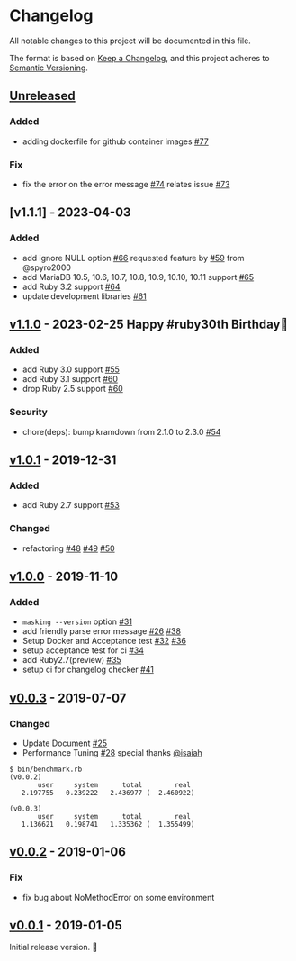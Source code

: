 # Changelog

All notable changes to this project will be documented in this file.

The format is based on [Keep a Changelog](https://keepachangelog.com/en/1.0.0/),
and this project adheres to [Semantic Versioning](https://semver.org/spec/v2.0.0.html).

## [Unreleased]

### Added

- adding dockerfile for github container images [#77](https://github.com/kibitan/masking/pull/77)

### Fix

- fix the error on the error message [#74](https://github.com/kibitan/masking/pull/74) relates issue  [#73](https://github.com/kibitan/masking/issues/73)

## [v1.1.1] - 2023-04-03

### Added

- add ignore NULL option [#66](https://github.com/kibitan/masking/pull/66) requested feature by [#59](https://github.com/kibitan/masking/pull/59) from @spyro2000
- add MariaDB 10.5, 10.6, 10.7, 10.8, 10.9, 10.10, 10.11 support [#65](https://github.com/kibitan/masking/pull/65)
- add Ruby 3.2 support [#64](https://github.com/kibitan/masking/pull/64)
- update development libraries [#61](https://github.com/kibitan/masking/pull/61)

## [v1.1.0] - 2023-02-25 Happy #ruby30th Birthday🎉

### Added

- add Ruby 3.0 support [#55](https://github.com/kibitan/masking/pull/55)
- add Ruby 3.1 support [#60](https://github.com/kibitan/masking/pull/60)
- drop Ruby 2.5 support [#60](https://github.com/kibitan/masking/pull/60)

### Security

- chore(deps): bump kramdown from 2.1.0 to 2.3.0 [#54](https://github.com/kibitan/masking/pull/54)

## [v1.0.1] - 2019-12-31

### Added

- add Ruby 2.7 support [#53](https://github.com/kibitan/masking/pull/53)

### Changed

- refactoring [#48](https://github.com/kibitan/masking/pull/48) [#49](https://github.com/kibitan/masking/pull/49)  [#50](https://github.com/kibitan/masking/pull/50)

## [v1.0.0] - 2019-11-10

### Added

- `masking --version` option [#31](https://github.com/kibitan/masking/pull/31)
- add friendly parse error message [#26](https://github.com/kibitan/masking/pull/26) [#38](https://github.com/kibitan/masking/pull/38)
- Setup Docker and Acceptance test [#32](https://github.com/kibitan/masking/pull/32) [#36](https://github.com/kibitan/masking/pull/36)
- setup acceptance test for ci [#34](https://github.com/kibitan/masking/pull/34)
- add Ruby2.7(preview) [#35](https://github.com/kibitan/masking/pull/35)
- setup ci for changelog checker [#41](https://github.com/kibitan/masking/pull/41)

## [v0.0.3] - 2019-07-07

### Changed

- Update Document [#25](https://github.com/kibitan/masking/pull/25)
- Performance Tuning [#28](https://github.com/kibitan/masking/pull/28) special thanks [@isaiah](https://github.com/isaiah)

```
$ bin/benchmark.rb
(v0.0.2)
       user     system      total        real
   2.197755   0.239222   2.436977 (  2.460922)

(v0.0.3)
       user     system      total        real
   1.136621   0.198741   1.335362 (  1.355499)
```

## [v0.0.2] - 2019-01-06

### Fix

- fix bug about NoMethodError on some environment

## [v0.0.1] - 2019-01-05

Initial release version. 🎉

[Unreleased]: https://github.com/kibitan/masking/compare/v1.1.0...HEAD
[v1.1.0]: https://github.com/kibitan/masking/compare/v1.0.1...v1.1.0
[v1.0.1]: https://github.com/kibitan/masking/compare/v1.0.0...v1.0.1
[v1.0.0]: https://github.com/kibitan/masking/compare/v0.0.3...v1.0.0
[v0.0.3]: https://github.com/kibitan/masking/compare/v0.0.2...v0.0.3
[v0.0.2]: https://github.com/kibitan/masking/compare/v0.0.1...v0.0.2
[v0.0.1]: https://github.com/kibitan/masking/tree/v0.0.1
